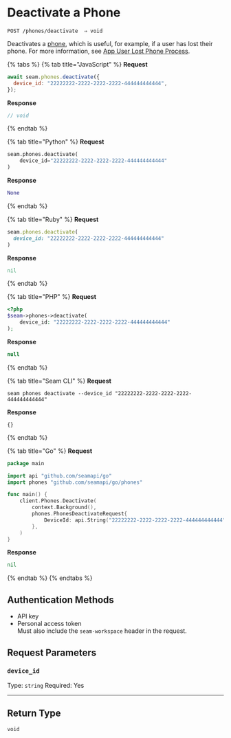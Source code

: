 # Deactivate a Phone

```
POST /phones/deactivate  ⇒ void
```

Deactivates a [phone](./), which is useful, for example, if a user has lost their phone. For more information, see [App User Lost Phone Process](../../capability-guides/mobile-access/managing-phones-for-a-user-identity.md#app-user-lost-phone-process).

{% tabs %}
{% tab title="JavaScript" %}
**Request**

```javascript
await seam.phones.deactivate({
  device_id: "22222222-2222-2222-2222-444444444444",
});
```

**Response**

```javascript
// void
```
{% endtab %}

{% tab title="Python" %}
**Request**

```python
seam.phones.deactivate(
    device_id="22222222-2222-2222-2222-444444444444"
)
```

**Response**

```python
None
```
{% endtab %}

{% tab title="Ruby" %}
**Request**

```ruby
seam.phones.deactivate(
  device_id: "22222222-2222-2222-2222-444444444444"
)
```

**Response**

```ruby
nil
```
{% endtab %}

{% tab title="PHP" %}
**Request**

```php
<?php
$seam->phones->deactivate(
    device_id: "22222222-2222-2222-2222-444444444444"
);
```

**Response**

```php
null
```
{% endtab %}

{% tab title="Seam CLI" %}
**Request**

```seam_cli
seam phones deactivate --device_id "22222222-2222-2222-2222-444444444444"
```

**Response**

```seam_cli
{}
```
{% endtab %}

{% tab title="Go" %}
**Request**

```go
package main

import api "github.com/seamapi/go"
import phones "github.com/seamapi/go/phones"

func main() {
	client.Phones.Deactivate(
		context.Background(),
		phones.PhonesDeactivateRequest{
			DeviceId: api.String("22222222-2222-2222-2222-444444444444"),
		},
	)
}
```

**Response**

```go
nil
```
{% endtab %}
{% endtabs %}

## Authentication Methods

* API key
* Personal access token\
  Must also include the `seam-workspace` header in the request.

## Request Parameters

### `device_id`

Type: `string` Required: Yes

***

## Return Type

`void`
